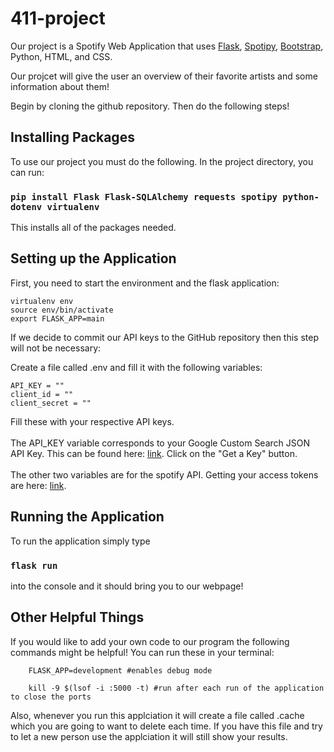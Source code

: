 # 411-project

Our project is a Spotify Web Application that uses [Flask](https://flask.palletsprojects.com/en/3.0.x/), [Spotipy](https://spotipy.readthedocs.io/en/2.22.1/), [Bootstrap](https://getbootstrap.com/), Python, HTML, and CSS.

Our projcet will give the user an overview of their favorite artists and some information about them!

Begin by cloning the github repository. Then do the following steps!

## Installing Packages

To use our project you must do the following. In the project directory, you can run:

### `pip install Flask Flask-SQLAlchemy requests spotipy python-dotenv virtualenv`

This installs all of the packages needed.

## Setting up the Application

First, you need to start the environment and the flask application:

```
virtualenv env
source env/bin/activate
export FLASK_APP=main
```

If we decide to commit our API keys to the GitHub repository then this step will not be necessary:

Create a file called .env and fill it with the following variables:

```
API_KEY = ""
client_id = ""
client_secret = ""
```

Fill these with your respective API keys.
\
\
The API_KEY variable corresponds to your Google Custom Search JSON API Key. This can be found here: [link](https://developers.google.com/custom-search/v1/introduction). Click on the "Get a Key" button.
\
\
The other two variables are for the spotify API. Getting your access tokens are here: [link](https://developer.spotify.com/documentation/web-api/tutorials/getting-started).

## Running the Application

To run the application simply type

### `flask run`

into the console and it should bring you to our webpage!

## Other Helpful Things

If you would like to add your own code to our program the following commands might be helpful! You can run these in your terminal:

```
    FLASK_APP=development #enables debug mode

    kill -9 $(lsof -i :5000 -t) #run after each run of the application to close the ports

```

Also, whenever you run this applciation it will create a file called .cache which you are going to want to delete each time. If you have this file and try to let a new person use the applciation it will still show your results.
